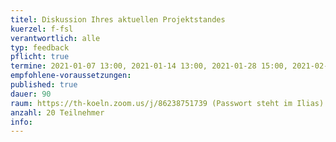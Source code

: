```yaml
---
titel: Diskussion Ihres aktuellen Projektstandes
kuerzel: f-fsl
verantwortlich: alle
typ: feedback
pflicht: true
termine: 2021-01-07 13:00, 2021-01-14 13:00, 2021-01-28 15:00, 2021-02-11 09:00, 2021-02-25 10:00, 2021-03-11 09:00
empfohlene-voraussetzungen: 
published: true
dauer: 90
raum: https://th-koeln.zoom.us/j/86238751739 (Passwort steht im Ilias)|https://th-koeln.zoom.us/j/86238751739
anzahl: 20 Teilnehmer
info: 
---
```


